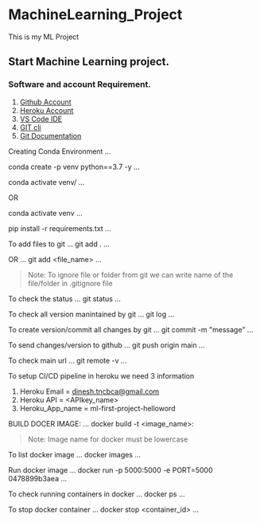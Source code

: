 # MachineLearning_Project
This is my ML Project

## Start Machine Learning project.

### Software and account Requirement.

1. [Github Account](https://github.com)
2. [Heroku Account](https://dashboard.heroku.com/login)
3. [VS Code IDE](https://code.visualstudio.com/download)
4. [GIT cli](https://git-scm.com/downloads)
5. [Git Documentation](https://git-scm.com/docs/gittutorial)


Creating Conda Environment
...

conda create -p venv python==3.7 -y
...

conda activate venv/
...

OR

conda activate venv
...

pip install -r requirements.txt
...


To add files to git
...
git add .
...

OR
...
git add <file_name>
...

> Note: To ignore file or folder from git we can write name of the file/folder in .gitignore file

To check the status
...
git status
...

To check all version manintained by git
...
git log
...

To create version/commit all changes by git
...
git commit -m "message"
...

To send changes/version to github
...
git push origin main
...

To check main url
...
git remote -v
...

To setup CI/CD pipeline in heroku we need 3 information

1. Heroku Email = dinesh.tncbca@gmail.com
2. Heroku API = <APIkey_name>
3. Heroku_App_name = ml-first-project-helloword


BUILD DOCER IMAGE:
...
docker build -t <image_name>:<tagname>

> Note: Image name for docker must be lowercase

To list docker image
...
docker images
...

Run docker image
...
docker run -p 5000:5000 -e PORT=5000 0478899b3aea
...

To check running containers in docker
...
docker ps
...

To stop docker container
...
docker stop <container_id>
...








